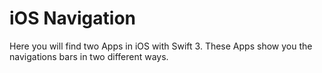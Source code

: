 # iOS Navigation

Here you will find two Apps in iOS with Swift 3. These Apps show you the navigations bars in two different ways.
